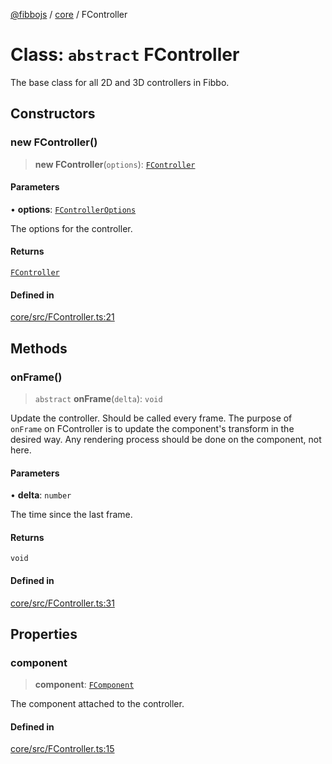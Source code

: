 [@fibbojs](/api/index) / [core](/api/core) / FController

# Class: `abstract` FController

The base class for all 2D and 3D controllers in Fibbo.

## Constructors

### new FController()

> **new FController**(`options`): [`FController`](FController.md)

#### Parameters

• **options**: [`FControllerOptions`](../interfaces/FControllerOptions.md)

The options for the controller.

#### Returns

[`FController`](FController.md)

#### Defined in

[core/src/FController.ts:21](https://github.com/fibbojs/fibbo/blob/bc4521390a7de80cd2e57e65854cfa488d5a5f8a/packages/core/src/FController.ts#L21)

## Methods

### onFrame()

> `abstract` **onFrame**(`delta`): `void`

Update the controller. Should be called every frame.
The purpose of `onFrame` on FController is to update the component's transform in the desired way.
Any rendering process should be done on the component, not here.

#### Parameters

• **delta**: `number`

The time since the last frame.

#### Returns

`void`

#### Defined in

[core/src/FController.ts:31](https://github.com/fibbojs/fibbo/blob/bc4521390a7de80cd2e57e65854cfa488d5a5f8a/packages/core/src/FController.ts#L31)

## Properties

### component

> **component**: [`FComponent`](FComponent.md)

The component attached to the controller.

#### Defined in

[core/src/FController.ts:15](https://github.com/fibbojs/fibbo/blob/bc4521390a7de80cd2e57e65854cfa488d5a5f8a/packages/core/src/FController.ts#L15)
